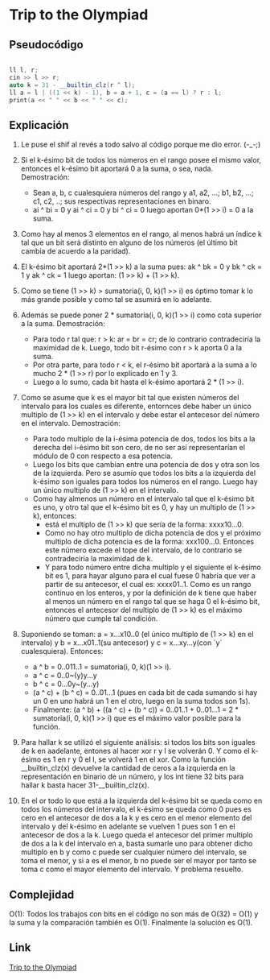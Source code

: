 # Trip to the Olympiad

## Pseudocódigo

```cpp

ll l, r;
cin >> l >> r;
auto k = 31 - __builtin_clz(r ^ l);
ll a = l | ((1 << k) - 1), b = a + 1, c = (a == l) ? r : l;
print(a << " " << b << " " << c);
```

## Explicación

1. Le puse el shif al revés a todo salvo al código porque me dio error. (-_-;)
2. Si el k-ésimo bit de todos los números en el rango posee el mismo valor, entonces el k-ésimo bit aportará 0 a la suma, o sea, nada. Demostración:

   * Sean a, b, c cualesquiera números del rango y a1, a2, ...; b1, b2, ...; c1, c2, ..; sus respectivas representaciones en binaro.
   * ai ^ bi = 0 y ai ^ ci = 0 y bi ^ ci = 0 luego aportan 0*(1 >> i) = 0 a la suma.
3. Como hay al menos 3 elementos en el rango, al menos habrá un índice k tal que un bit será distinto en alguno de los números (el último bit cambia de acuerdo a la paridad).
4. El k-ésimo bit aportará 2*(1 >> k) a la suma pues: ak ^ bk = 0 y bk ^ ck = 1 y ak ^ ck = 1 luego aportan: (1 >> k) + (1 >> k).
5. Como se tiene (1 >> k) > sumatoria(i, 0, k)(1 >> i) es óptimo tomar k lo más grande posible y como tal se asumirá en lo adelante.
6. Además se puede poner 2 * sumatoria(i, 0, k)(1 >> i) como cota superior a la suma. Demostración:

   * Para todo r tal que: r > k: ar = br = cr; de lo contrario contradeciría la maximidad de k. Luego, todo bit r-ésimo con r > k aporta 0 a la suma.
   * Por otra parte, para todo r < k, el r-ésimo bit aportará a la suma a lo mucho 2 * (1 >> r) por lo explicado en 1 y 3.
   * Luego a lo sumo, cada bit hasta el k-ésimo aportará 2 * (1 >> i).
7. Como se asume que k es el mayor bit tal que existen números del intervalo para los cuales es diferente, entornces debe haber un único multiplo de (1 >> k) en el intervalo y debe estar el antecesor del número en el intervalo. Demostración:

   * Para todo multiplo de la i-ésima potencia de dos, todos los bits a la derecha del i-ésimo bit son cero, de no ser así representarían el módulo de 0 con respecto a esa potencia.
   * Luego los bits que cambian entre una potencia de dos y otra son los de la izquierda. Pero se asumío que todos los bits a la izquierda del k-ésimo son iguales para todos los números en el rango. Luego hay un único multiplo de (1 >> k) en el intervalo.
   * Como hay almenos un número en el intervalo tal que el k-ésimo bit es uno, y otro tal que el k-ésimo bit es 0, y hay un multiplo de (1 >> k), entonces:
     * está el multiplo de (1 >> k) que sería de la forma: xxxx10...0.
     * Como no hay otro multiplo de dicha potencia de dos y el próximo multiplo de dicha potencia es de la forma: xxx100...0. Entonces este número excede el tope del intervalo, de lo contrario se contradeciría la maximidad de k.
     * Y para todo número entre dicha multiplo y el siguiente el k-ésimo bit es 1, para hayar alguno para el cual fuese 0 habría que ver a partir de su antecesor, el cual es: xxxx01..1. Como es un rango continuo en los enteros, y por la definición de k tiene que haber al menos un número en el rango tal que se haga 0 el k-ésimo bit, entonces el antecesor del multiplo de (1 >> k) es el máximo número que cumple tal condición.
8. Suponiendo se toman: a = x...x10..0 (el único multiplo de (1 >> k) en el intervalo) y b = x...x01..1(su antecesor) y c = x...xy...y(con ´y´ cualesquiera). Entonces:

   * a ^ b = 0..011..1 = sumatoria(i, 0, k)(1 >> i).
   * a ^ c = 0..0~(y)y...y
   * b ^ c = 0...0y~(y...y)
   * (a ^ c) + (b ^ c) = 0..01...1 (pues en cada bit de cada sumando si hay un 0 en uno habrá un 1 en el otro, luego en la suma todos son 1s).
   * Finalmente: (a ^ b) + ((a ^ c) + (b ^ c)) = 0..01..1 + 0..01...1 = 2 * sumatoria(i, 0, k)(1 >> i) que es el máximo valor posible para la función.
9. Para hallar k se utilizó el siguiente análisis: si todos los bits son iguales de k en aadelante, entones al hacer xor r y l se volverán 0. Y como el k-ésimo es 1 en r y 0 el l, se volverá 1 en el xor. Como la función __builtin_clz(x) devuelve la cantidad de ceros a la izquierda en la representación en binario de un número, y los int tiene 32 bits para hallar k basta hacer 31-__builtin_clz(x).
10. En el or todo lo que está a la izquierda del k-ésimo bit se queda como en todos los números del intervalo, el k-ésimo se queda como 0 pues es cero en el antecesor de dos a la k y es cero en el menor elemento del intervalo y del k-ésimo en adelante se vuelven 1 pues son 1 en el antecesor de dos a la k. Luego queda el antecesor del primer multiplo de dos a la k del intervalo en a, basta sumarle uno para obtener dicho multiplo en b y como c puede ser cualquier número del intervalo, se toma el menor, y si a es el menor, b no puede ser el mayor por tanto se toma c como el mayor elemento del intervalo. Y problema resuelto.

## Complejidad

O(1): Todos los trabajos con bits en el código no son más de O(32) = O(1) y la suma y la comparación también es O(1). Finalmente la solución es O(1).

## Link

[Trip to the Olympiad](https://codeforces.com/contest/2057/problem/C)
